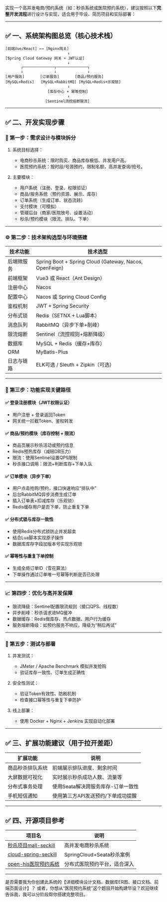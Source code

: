 实现一个高并发电商/预约系统（如：秒杀系统或医院预约系统），建议按照以下**完整开发流程**进行设计与实现，适合用于毕设、简历项目和实际部署：

---

## ✅ 一、系统架构图总览（核心技术栈）

```
[前端Vue/React] ←→ [Nginx网关]
                            ↓
[Spring Cloud Gateway 网关 + JWT认证]
                            ↓
       ┌──────────────┬──────────────┐
       ↓              ↓              ↓
[用户服务]       [订单服务]       [商品/预约服务]
[MySQL+Redis]   [MySQL+RabbitMQ] [MySQL+Redis+乐观锁]
                            ↓
                   [库存中心 + 幂等控制]
                            ↓
                  [Sentinel流控熔断限流]
```

---

## ✅ 二、开发实现步骤

### 🚀 第一步：需求设计与模块拆分

1. 系统目标选择：

    * 电商秒杀系统：限时购买、商品库存极低、并发用户高。
    * 医院预约系统：按时段/号源预约，限制名额，高并发查询/抢号。
2. 主要模块：

    * 用户系统（注册、登录、权限验证）
    * 商品/服务系统（预约资源、展示、库存）
    * 订单系统（生成订单、状态流转）
    * 支付模块（可模拟）
    * 管理后台（商家/医院放号、设置活动）
    * 秒杀/预约模块（限流、排队、下单）

---

### ⚙️ 第二步：技术架构选型与环境搭建

| 技术功能  | 技术选型                                                   |
| ----- | ------------------------------------------------------ |
| 后端微服务 | Spring Boot + Spring Cloud (Gateway, Nacos, OpenFeign) |
| 前端框架  | Vue3 或 React（Ant Design）                               |
| 注册中心  | Nacos                                                  |
| 配置中心  | Nacos 或 Spring Cloud Config                            |
| 鉴权机制  | JWT + Spring Security                                  |
| 分布式锁  | Redis（SETNX + Lua脚本）                                   |
| 消息队列  | RabbitMQ（异步下单+削峰）                                      |
| 限流熔断  | Sentinel（流控规则+熔断降级）                                    |
| 数据库   | MySQL + Redis（缓存+库存）                                   |
| ORM   | MyBatis-Plus                                           |
| 日志与链路 | ELK可选 / Sleuth + Zipkin（可选）                            |

---

### 🧱 第三步：功能实现关键路径

#### ✅ 登录注册模块（JWT权限认证）

* 用户注册 + 登录返回Token
* 网关统一拦截Token、鉴权转发

#### ✅ 商品/预约模块（库存控制 + 限流）

* 商品页展示秒杀活动或预约信息
* Redis预热库存（减轻DB压力）
* 限流：使用Sentinel设置QPS限制
* 秒杀接口调用：限流+判断库存+下单入队

#### ✅ 订单模块（异步下单）

* 用户点击抢购/预约，接口快速响应“排队中”
* 后台RabbitMQ异步消费生成订单
* 插入订单表+扣减库存（乐观锁）
* Redis缓存用户是否下单，防止重复下单

#### ✅ 分布式锁与库存一致性

* 使用Redis分布式锁防止并发超卖
* 结合Lua脚本实现原子操作
* 数据库库存字段加版本号实现乐观锁

#### ✅ 幂等性与重复下单控制

* 生成全局订单ID（雪花算法）
* 下单操作通过订单唯一号幂等判断是否已处理

---

### 📈 第四步：优化与高并发保障

* 限流降级：Sentinel配置限流规则（接口QPS、线程数）
* 异步削峰：秒杀请求进MQ缓冲
* 数据缓存：Redis做库存、热点数据、用户行为缓存
* 服务熔断降级：如预约服务不响应，降级为“稍后再试”

---

### 🧪 第五步：测试与部署

1. 并发测试：

    * JMeter / Apache Benchmark 模拟并发抢购
    * 验证库存一致性、订单生成正确性

2. 安全性测试：

    * 验证Token有效性、防刷机制
    * 检查接口幂等性与重复下单防护

3. 线上部署：

    * 使用 Docker + Nginx + Jenkins 实现自动化部署

---

## ✅ 三、扩展功能建议（用于拉开差距）

| 扩展功能     | 说明                   |
| -------- | -------------------- |
| 商品秒杀排队系统 | 前端展示排队进度、剩余时间        |
| 大屏数据可视化  | 实时展示秒杀成功人数、流量等       |
| 分布式事务处理  | 使用Seata解决跨服务库存-订单一致性 |
| 手机短信通知   | 使用第三方API发送预约/下单成功提醒  |

---

## ✅ 四、开源项目参考

| 项目名                                                                         | 说明                    |
| --------------------------------------------------------------------------- | --------------------- |
| [秒杀项目mall-seckill](https://github.com/macrozheng/mall-seckill)              | 高并发电商秒杀系统             |
| [cloud-spring-seckill](https://github.com/Snailclimb/spring-cloud-tutorial) | SpringCloud+Seata秒杀案例 |
| [open-his医院预约系统](https://github.com/dromara/open-his)                       | 分布式医院预约平台，适合深入        |

---

是否需要我为你创建此系统的【详细模块设计文档、数据库ER图、接口文档、前端页面设计】？
或者，你想从“医院预约系统”这个题目开始构建毕设？欢迎继续告诉我，我可以分阶段帮你搭建完整项目。
